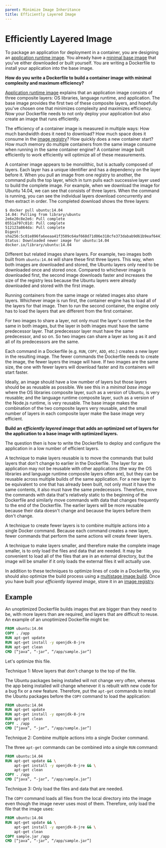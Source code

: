 ```yaml
---
parent: Minimize Image Inheritance
title: Efficiently Layered Image
---
```

# Efficiently Layered Image

To package an application for deployment in a container, you are designing an [application runtime image](Minimize-Image-Inheritance.md). You already have a [minimal base image](minimal-base-image.md) that you've either downloaded or built yourself. You are writing a Dockerfile to install your application into the base image.

**How do you write a Dockerfile to build a container image with minimal complexity and maximum efficiency?**

[Application runtime image](Application-Runtime-Image.md) explains that an application image consists of three composite layers: OS libraries, language runtime, and application. The base image provides the first two of these composite layers, and hopefully you've chosen one that minimizes complexity and maximizes efficiency. Now your Dockerfile needs to not only deploy your application but also create an image that runs efficiently.

The efficiency of a container image is measured in multiple ways: How much bandwidth does it need to download? How much space does it consume in the [image registry](../container-architecture/image-registries-as-a-service.md)? How quickly does a new container start? How much memory do multiple containers from the same image consume when running in the same container engine? A container image built efficiently to work efficiently will optimize all of these measurements.

A container image appears to be monolithic, but is actually composed of layers. Each layer has a unique identifier and has a dependency on the layer before it. When you pull an image from one registry to another, the command pulls the top layer, which in turn pulls each successive layer used to build the complete image. For example, when we download the image for Ubuntu 14.04, we can see that consists of three layers. When the command is running, you can see the individual layers download concurrently and then extract in order. The completed download shows the three layers:

```shell
$ docker pull ubuntu:14.04
14.04: Pulling from library/ubuntu
2e6e20c8e2e6: Pull complete
0551a797c01d: Pull complete
512123a864da: Pull complete
Digest: sha256:5c01e896fa6eeaa41f3509c64af668d71d06e318cfe373dabab9d61b9eaf6441
Status: Downloaded newer image for ubuntu:14.04
docker.io/library/ubuntu:14.04
```

Different but related images share layers. For example, two images both built from `ubuntu:14.04` will share these first three layers. This way, when both images are downloaded and stored, the Ubuntu layers only need to be downloaded once and stored once. Compared to whichever image is downloaded first, the second image downloads faster and increases the size of the registry less because the Ubuntu layers were already downloaded and stored with the first image.

Running containers from the same image or related images also share layers. Whichever image is run first, the container engine has to load all of the layers for that image. Then to run the second container, the engine only has to load the layers that are different from the first container.

For two images to share a layer, not only must the layer's content be the same in both images, but the layer in both images must have the same predecessor layer. That predecessor layer must have the same predecessor, and so on. So two images can share a layer as long as it and all of its predecessors are the same.

Each command in a Dockerfile (e.g. `RUN`, `COPY`, `ADD`, etc.) creates a new layer in the resulting image. The fewer commands the Dockerfile needs to create the image, the fewer layers the image will have. If two images are the same size, the one with fewer layers will download faster and its containers will start faster.

Ideally, an image should have a low number of layers but those layers should be as reusable as possible. We see this in a *minimal base image* where the OS libraries composite layer, such as a version of Ubuntu, is very reusable; and the language runtime composite layer, such as a version of the Node.js runtime, is very reusable. The base image makes the combination of the two composite layers very reusable, and the small number of layers in each composite layer make the base image very efficient.

**Build an *efficiently layered image* that adds an optimized set of layers for the application to a base image with optimized layers.**

The question then is how to write the Dockerfile to deploy and configure the application in a low number of efficient layers.

A technique to make layers reusable is to move the commands that build layers that don't change to earlier in the Dockerfile. The layer for an application may not be reusable with other applications (the way the OS libraries and language runtime composite layers often are), but they can be reusable across multiple builds of the same application. For a new layer to be equivalent to one that has already been built, not only must it have the same contents, it also must have the same predecessors. Therefore, move the commands with data that's relatively static to the beginning of the Dockerfile and similarly move commands with data that changes frequently to the end of the Dockerfile. The earlier layers will be more reusable because their data doesn't change and because the layers before them don't change.

A technique to create fewer layers is to combine multiple actions into a single Docker command. Because each command creates a new layer, fewer commands that perform the same actions will create fewer layers.

A technique to make layers smaller, and therefore make the complete image smaller, is to only load the files and data that are needed. It may be convenient to load all of the files that are in an external directory, but the image will be smaller if it only loads the external files it will actually use.

In addition to these techniques to optimize lines of code in a Dockerfile, you should also optimize the build process using a [multistage image build](multistage-image-build.md). Once you have built your *efficiently layered image*, store it in an [image registry](../container-architecture/image-registries-as-a-service.md).

## Example

An unoptimized Dockerfile builds images that are bigger than they need to be, with more layers than are required, and layers that are difficult to reuse. An example of an unoptimized Dockerfile might be:

```dockerfile
FROM ubuntu:14.04
COPY . /app
RUN apt-get update
RUN apt-get install -y openjdk-8-jre
RUN apt-get clean
CMD [“java”, “-jar”, “/app/sample.jar”]
```

Let's optimize this file.

Technique 1: Move layers that don't change to the top of the file.

The Ubuntu packages being installed will not change very often, whereas the app being installed will change whenever it is rebuilt with new code for a bug fix or a new feature. Therefore, put the `apt-get` commands to install the Ubuntu packages before the `COPY` command to load the application:

```dockerfile
FROM ubuntu:14.04
RUN apt-get update
RUN apt-get install -y openjdk-8-jre
RUN apt-get clean
COPY . /app
CMD [“java”, “-jar”, “/app/sample.jar”]
```

Technique 2: Combine multiple actions into a single Docker command.

The three `apt-get` commands can be combined into a single `RUN` command:

```dockerfile
FROM ubuntu:14.04
RUN apt-get update && \
    apt-get install -y openjdk-8-jre && \
    apt-get clean
COPY . /app
CMD [“java”, “-jar”, “/app/sample.jar”]
```

Technique 3: Only load the files and data that are needed.

The `COPY` command loads all files from the local directory into the image even though the image never uses most of them. Therefore, only load the file that the image uses:

```dockerfile
FROM ubuntu:14.04
RUN apt-get update && \
    apt-get install -y openjdk-8-jre && \
    apt-get clean
COPY sample.jar /app
CMD [“java”, “-jar”, “/app/sample.jar”]
```

